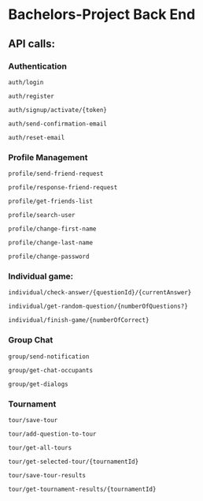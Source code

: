 # Bachelors-Project Back End
## API calls:

### Authentication
```
auth/login

auth/register

auth/signup/activate/{token}

auth/send-confirmation-email

auth/reset-email
```

### Profile Management
```
profile/send-friend-request

profile/response-friend-request

profile/get-friends-list

profile/search-user

profile/change-first-name

profile/change-last-name

profile/change-password
```

### Individual game:
```
individual/check-answer/{questionId}/{currentAnswer}

individual/get-random-question/{numberOfQuestions?}

individual/finish-game/{numberOfCorrect}
```

### Group Chat
```
group/send-notification

group/get-chat-occupants

group/get-dialogs
```

### Tournament
```
tour/save-tour

tour/add-question-to-tour

tour/get-all-tours

tour/get-selected-tour/{tournamentId}

tour/save-tour-results

tour/get-tournament-results/{tournamentId}
```
